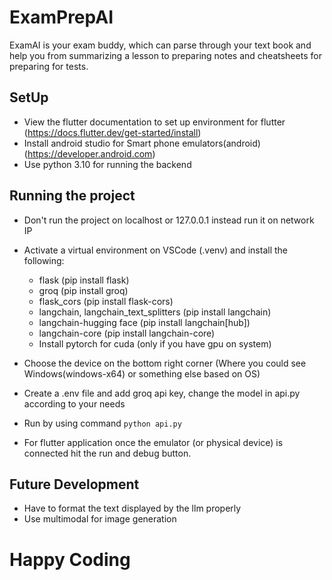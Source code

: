 # ExamPrepAI
ExamAI is your exam buddy, which can parse through your text book and help you from summarizing a lesson to preparing
notes and cheatsheets for preparing for tests.

## SetUp
- View the flutter documentation to set up environment for flutter (https://docs.flutter.dev/get-started/install)
- Install android studio for Smart phone emulators(android) (https://developer.android.com)
- Use python 3.10 for running the backend

## Running the project
- Don't run the project on localhost or 127.0.0.1 instead run it on network IP
- Activate a virtual environment on VSCode (.venv) and install the following:
    - flask (pip install flask)
    - groq (pip install groq)
    - flask_cors (pip install flask-cors)
    - langchain, langchain_text_splitters (pip install langchain)
    - langchain-hugging face (pip install langchain[hub])
    - langchain-core (pip install langchain-core)
    - Install pytorch for cuda (only if you have gpu on system)

- Choose the device on the bottom right corner (Where you could see Windows(windows-x64) or something else based on OS)
- Create a .env file and add groq api key, change the model in api.py according to your needs
- Run by using command `python api.py`
- For flutter application once the emulator (or physical device) is connected hit the run and debug button.

## Future Development
- Have to format the text displayed by the llm properly
- Use multimodal for image generation

# Happy Coding




